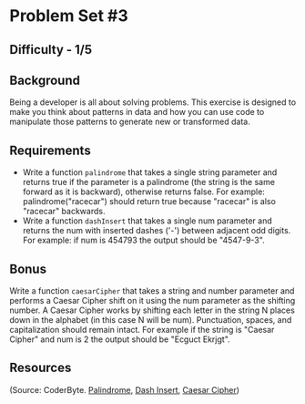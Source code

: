 # Problem Set #3

## Difficulty - 1/5

## Background
Being a developer is all about solving problems.  This exercise is designed to make you think about patterns in data and how you can use code to manipulate those patterns to generate new or transformed data.

## Requirements
- Write a function <code>palindrome</code> that takes a single string parameter and returns true if the parameter is a palindrome (the string is the same forward as it is backward), otherwise returns false. For example: palindrome("racecar") should return true because "racecar" is also "racecar" backwards.
- Write a function <code>dashInsert</code> that takes a single num parameter and returns the num with inserted dashes ('-') between adjacent odd digits. For example: if num is 454793 the output should be "4547-9-3".

## Bonus
Write a function <code>caesarCipher</code> that takes a string and number parameter and performs a Caesar Cipher shift on it using the num parameter as the shifting number. A Caesar Cipher works by shifting each letter in the string N places down in the alphabet (in this case N will be num). Punctuation, spaces, and capitalization should remain intact. For example if the string is "Caesar Cipher" and num is 2 the output should be "Ecguct Ekrjgt".

## Resources
(Source: CoderByte. [Palindrome](http://coderbyte.com/CodingArea/GuestEditor.php?ct=Palindrome&lan=JavaScript), 
[Dash Insert](http://coderbyte.com/CodingArea/GuestEditor.php?ct=Dash%20Insert&lan=JavaScript), 
[Caesar Cipher](http://coderbyte.com/CodingArea/GuestEditor.php?ct=Caesar%20Cipher&lan=JavaScript))